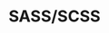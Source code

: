 ---
homepage: 'https://sass-lang.com/'
logo: ''
slug: 'sass'
skills: ['css', 'pre-processing', 'application-development', 'front-end']
title: 'SASS/SCSS'
type: 'tool'
---